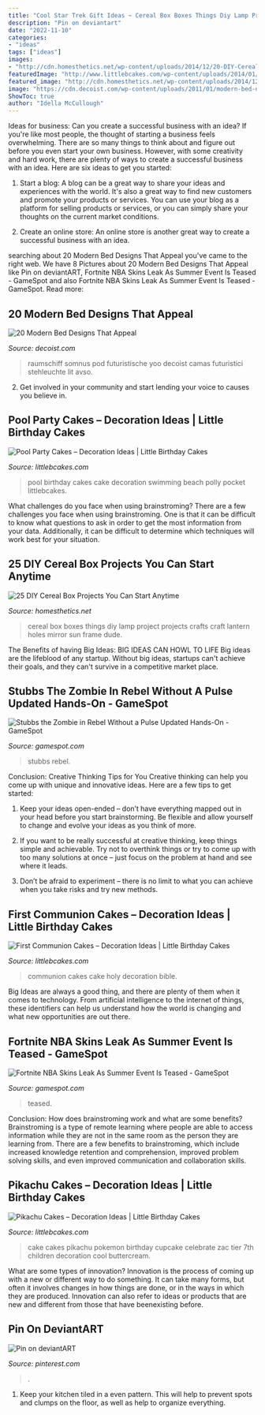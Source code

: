 ```yaml
---
title: "Cool Star Trek Gift Ideas ~ Cereal Box Boxes Things Diy Lamp Project Projects Crafts Craft Lantern Holes Mirror Sun Frame Dude"
description: "Pin on deviantart"
date: "2022-11-10"
categories:
- "ideas"
tags: ["ideas"]
images:
- "http://cdn.homesthetics.net/wp-content/uploads/2014/12/20-DIY-Cereal-Box-Crafts-Projects-hometshtics-10.jpg"
featuredImage: "http://www.littlebcakes.com/wp-content/uploads/2014/01/Pool-Party-Birthday-Cake-1024x804.jpg"
featured_image: "http://cdn.homesthetics.net/wp-content/uploads/2014/12/20-DIY-Cereal-Box-Crafts-Projects-hometshtics-10.jpg"
image: "https://cdn.decoist.com/wp-content/uploads/2011/01/modern-bed-designs-2.png"
ShowToc: true
author: "Idella McCullough"
---
```



Ideas for business: Can you create a successful business with an idea?
If you're like most people, the thought of starting a business feels overwhelming. There are so many things to think about and figure out before you even start your own business. However, with some creativity and hard work, there are plenty of ways to create a successful business with an idea. Here are six ideas to get you started:
1) Start a blog: A blog can be a great way to share your ideas and experiences with the world. It's also a great way to find new customers and promote your products or services. You can use your blog as a platform for selling products or services, or you can simply share your thoughts on the current market conditions.

2) Create an online store: An online store is another great way to create a successful business with an idea.

	

		
searching about 20 Modern Bed Designs That Appeal you've came to the right web. We have 8 Pictures about 20 Modern Bed Designs That Appeal like Pin on deviantART, Fortnite NBA Skins Leak As Summer Event Is Teased - GameSpot and also Fortnite NBA Skins Leak As Summer Event Is Teased - GameSpot. Read more:
		
    
## 20 Modern Bed Designs That Appeal

<img loading=lazy src="https://cdn.decoist.com/wp-content/uploads/2011/01/modern-bed-designs-2.png" onerror="this.onerror=null;this.src='https://tse2.mm.bing.net/th?id=OIP.yYrboZwbjsHiLlEU24TKjAHaGI&amp;pid=15.1';" alt="20 Modern Bed Designs That Appeal">

_Source: decoist.com_

>raumschiff somnus pod futuristische yoo decoist camas futuristici stehleuchte lit avso. 

	

2. Get involved in your community and start lending your voice to causes you believe in.

    
## Pool Party Cakes – Decoration Ideas | Little Birthday Cakes

<img loading=lazy src="http://www.littlebcakes.com/wp-content/uploads/2014/01/Pool-Party-Birthday-Cake-1024x804.jpg" onerror="this.onerror=null;this.src='https://tse3.mm.bing.net/th?id=OIP.mp2YjhqV86GefcOIQyKetgHaF0&amp;pid=15.1';" alt="Pool Party Cakes – Decoration Ideas | Little Birthday Cakes">

_Source: littlebcakes.com_

>pool birthday cakes cake decoration swimming beach polly pocket littlebcakes. 

	

What challenges do you face when using brainstroming?
There are a few challenges you face when using brainstroming. One is that it can be difficult to know what questions to ask in order to get the most information from your data. Additionally, it can be difficult to determine which techniques will work best for your situation.

    
## 25 DIY Cereal Box Projects You Can Start Anytime

<img loading=lazy src="http://cdn.homesthetics.net/wp-content/uploads/2014/12/20-DIY-Cereal-Box-Crafts-Projects-hometshtics-10.jpg" onerror="this.onerror=null;this.src='https://tse4.mm.bing.net/th?id=OIP.zgKJfHV2xLikdPHzfl6HIwHaKD&amp;pid=15.1';" alt="25 DIY Cereal Box Projects You Can Start Anytime">

_Source: homesthetics.net_

>cereal box boxes things diy lamp project projects crafts craft lantern holes mirror sun frame dude. 

	

The Benefits of having Big Ideas:
BIG IDEAS CAN HOWL TO LIFE
Big ideas are the lifeblood of any startup. Without big ideas, startups can't achieve their goals, and they can't survive in a competitive market place.

    
## Stubbs The Zombie In Rebel Without A Pulse Updated Hands-On - GameSpot

<img loading=lazy src="https://www.gamespot.com/a/uploads/screen_kubrick/gamespot/images/2005/233/reviews/682050-925151_20050822_004.jpg" onerror="this.onerror=null;this.src='https://tse4.mm.bing.net/th?id=OIP.RQk9xnkcel4t9LDPXs6LWgHaEK&amp;pid=15.1';" alt="Stubbs the Zombie in Rebel Without a Pulse Updated Hands-On - GameSpot">

_Source: gamespot.com_

>stubbs rebel. 

	

Conclusion: Creative Thinking Tips for You
Creative thinking can help you come up with unique and innovative ideas. Here are a few tips to get started:
1. Keep your ideas open-ended – don’t have everything mapped out in your head before you start brainstorming. Be flexible and allow yourself to change and evolve your ideas as you think of more.

2. If you want to be really successful at creative thinking, keep things simple and achievable. Try not to overthink things or try to come up with too many solutions at once – just focus on the problem at hand and see where it leads.

3. Don’t be afraid to experiment – there is no limit to what you can achieve when you take risks and try new methods.

    
## First Communion Cakes – Decoration Ideas | Little Birthday Cakes

<img loading=lazy src="http://www.littlebcakes.com/wp-content/uploads/2014/02/Pictures-of-First-Communion-Cakes-627x1024.jpg" onerror="this.onerror=null;this.src='https://tse2.mm.bing.net/th?id=OIP.iNCejBY0aD6J938eaEJdHAHaMG&amp;pid=15.1';" alt="First Communion Cakes – Decoration Ideas | Little Birthday Cakes">

_Source: littlebcakes.com_

>communion cakes cake holy decoration bible. 

	

Big Ideas are always a good thing, and there are plenty of them when it comes to technology. From artificial intelligence to the internet of things, these identifiers can help us understand how the world is changing and what new opportunities are out there.

    
## Fortnite NBA Skins Leak As Summer Event Is Teased - GameSpot

<img loading=lazy src="https://www.gamespot.com/a/uploads/screen_kubrick/1632/16320660/3829407-shiinabr-fortniteleaks(%40shiinabr)_twitter-googlechrome5_11_20217_37_41am.png" onerror="this.onerror=null;this.src='https://tse4.mm.bing.net/th?id=OIP.LsZKJs7rCuys_1j5KhFCjwHaEK&amp;pid=15.1';" alt="Fortnite NBA Skins Leak As Summer Event Is Teased - GameSpot">

_Source: gamespot.com_

>teased. 

	

Conclusion: How does brainstroming work and what are some benefits?
Brainstroming is a type of remote learning where people are able to access information while they are not in the same room as the person they are learning from. There are a few benefits to brainstroming, which include increased knowledge retention and comprehension, improved problem solving skills, and even improved communication and collaboration skills.

    
## Pikachu Cakes – Decoration Ideas | Little Birthday Cakes

<img loading=lazy src="http://www.littlebcakes.com/wp-content/uploads/2014/01/Pikachu-Cakes-Images.jpg" onerror="this.onerror=null;this.src='https://tse4.mm.bing.net/th?id=OIP.-wfnAXg9-gVmF-cwr3jsiAHaJ4&amp;pid=15.1';" alt="Pikachu Cakes – Decoration Ideas | Little Birthday Cakes">

_Source: littlebcakes.com_

>cake cakes pikachu pokemon birthday cupcake celebrate zac tier 7th children decoration cool buttercream. 

	

What are some types of innovation?
Innovation is the process of coming up with a new or different way to do something. It can take many forms, but often it involves changes in how things are done, or in the ways in which they are produced. Innovation can also refer to ideas or products that are new and different from those that have beenexisting before.

    
## Pin On DeviantART

<img loading=lazy src="https://i.pinimg.com/736x/d5/d9/de/d5d9de872682e743fd2c58935df2ac26.jpg" onerror="this.onerror=null;this.src='https://tse4.mm.bing.net/th?id=OIP.hpVQ8BMN1aGxhRQTd_g4VAHaKe&amp;pid=15.1';" alt="Pin on deviantART">

_Source: pinterest.com_

>. 

	

1. Keep your kitchen tiled in a even pattern. This will help to prevent spots and clumps on the floor, as well as help to organize everything.

